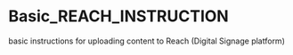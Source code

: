 # Basic_REACH_INSTRUCTION
basic instructions for uploading content to Reach (Digital Signage platform)
